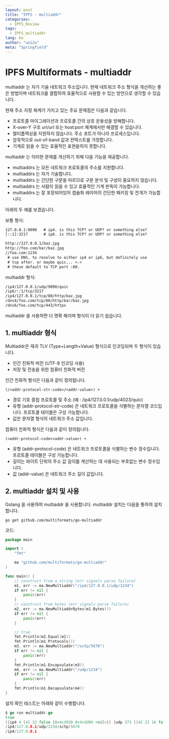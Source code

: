 ```yaml
---
layout: post
title: "IPFS - multiaddr"
categories:
  - IPFS_Review
tags:
  - IPFS_multiaddr
lang: ko
author: "uni2u"
meta: "Springfield"
---
```


# IPFS Multiformats - multiaddr

multiaddr 는 자가 기술 네트워크 주소입니다. 현재 네트워크 주소 형식을 개선하는 좋은 방법이며 네트워크를 결합하여 효율적으로 사용할 수 있는 방안으로 생각할 수 있습니다.

현재 주소 지정 체계가 가지고 있는 주요 문제점은 다음과 같습니다.

- 프로토콜 마이그레이션과 프로토콜 간의 상호 운용성을 방해합니다.
- X-over-Y 구조 uri/url 또는 host:port 체계에서만 해결할 수 있습니다.
- 멀티플렉싱을 지원하지 않습니다. 주소 포트가 아니라 프로세스입니다.
- 암묵적으로 out-of-band 값과 컨텍스트를 가정합니다.
- 기계로 읽을 수 있는 효율적인 표현을하지 못합니다.

multiaddr 는 이러한 문제를 개선하기 위해 다음 기능을 제공합니다.

- multiaddrs 는 모든 네트워크 프로토콜의 주소를 지원합니다.
- multiaddrs 는 자가 기술합니다.
- multiaddrs 는 간단한 구문을 따르므로 구문 분석 및 구성이 중요하지 않습니다.
- multiaddrs 는 사람이 읽을 수 있고 효율적인 기계 판독이 가능합니다.
- multiaddrs 는 잘 포장되어있어 캡슐화 레이어의 간단한 패키징 및 전개가 가능합니다.

아래의 두 예를 보겠습니다.

보통 형식:

```tex
127.0.0.1:9090   # ip4. is this TCP? or UDP? or something else?
[::1]:3217       # ip6. is this TCP? or UDP? or something else?

http://127.0.0.1/baz.jpg
http://foo.com/bar/baz.jpg
//foo.com:1234
 # use DNS, to resolve to either ip4 or ip6, but definitely use
 # tcp after. or maybe quic... >.<
 # these default to TCP port :80.
```

multiaddr 형식:

```tex
/ip4/127.0.0.1/udp/9090/quic
/ip6/::1/tcp/3217
/ip4/127.0.0.1/tcp/80/http/baz.jpg
/dns4/foo.com/tcp/80/http/bar/baz.jpg
/dns6/foo.com/tcp/443/https
```

multiaddr 을 사용하면 더 명확 해지며 형식이 더 읽기 쉽습니다.

## 1. multiaddr 형식

Multiaddr은 재귀 TLV (Type+Length+Value) 형식으로 인코딩되며 두 형식이 있습니다.

- 인간 친화적 버전 (UTF-8 인코딩 사용)
- 저장 및 전송을 위한 컴퓨터 친화적 버전

인간 친화적 형식은 다음과 같이 정의됩니다.

`(/<addr-protocol-str-code>/<addr-value>) +`

- 경로 기호 중첩 프로토콜 및 주소 (예 : /ip4/127.0.0.1/udp/4023/quic)
- 유형 (addr-protocol-str-code) 은 네트워크 프로토콜을 식별하는 문자열 코드입니다. 프로토콜 테이블은 구성 가능합니다.
- 값은 문자열 형식의 네트워크 주소 값입니다.

컴퓨터 친화적 형식은 다음과 같이 정의됩니다.

`(<addr-protocol-code><addr-value>) +`

- 유형 (addr-protocol-code) 은 네트워크 프로토콜을 식별하는 변수 정수입니다. 프로토콜 테이블은 구성 가능합니다.
- 길이는 바이트 단위의 주소 값 길이를 계산하는 데 사용되는 부호없는 변수 정수입니다.
- 값 (addr-value) 은 네트워크 주소 길이 값입니다.

## 2. multiaddr 설치 및 사용

Golang 을 사용하여 multiaddr 을 사용합니다.
multiaddr 설치는 다음을 통하여 설치합니다.

`go get github.com/multiformats/go-multiaddr`

코드:

```go
package main

import (
    "fmt"

    ma "github.com/multiformats/go-multiaddr"
)

func main() {
    // construct from a string (err signals parse failure)
    m1, err := ma.NewMultiaddr("/ip4/127.0.0.1/udp/1234")
    if err != nil {
        panic(err)
    }
    // construct from bytes (err signals parse failure)
    m2, err := ma.NewMultiaddrBytes(m1.Bytes())
    if err != nil {
        panic(err)
    }

    // true
    fmt.Println(m2.Equal(m1))
    fmt.Println(m1.Protocols())
    m3, err := ma.NewMultiaddr("/sctp/5678")
    if err != nil {
        panic(err)
    }
    fmt.Println(m1.Encapsulate(m3))
    m4, err := ma.NewMultiaddr("/udp/1234")
    if err != nil {
        panic(err)
    }
    fmt.Println(m1.Decapsulate(m4))
}
```

설치 확인 테스트는 아래와 같이 수행합니다.

```go
$ go run multiaddr.go
true
[{ip4 4 [4] 32 false {0x4cd930 0x4cdd00 <nil>}} {udp 273 [142 2] 16 false {0x4cdd70 0x4cdf80 <nil>}}]
/ip4/127.0.0.1/udp/1234/sctp/5678
/ip4/127.0.0.1
```

